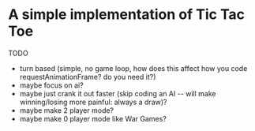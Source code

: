 # A simple implementation of Tic Tac Toe

TODO

* turn based (simple, no game loop, how does this affect how you code requestAnimationFrame? do you need it?)
* maybe focus on ai?
* maybe just crank it out faster (skip coding an AI -- will make winning/losing more painful: always a draw)?
* maybe make 2 player mode?
* maybe make 0 player mode like War Games?

